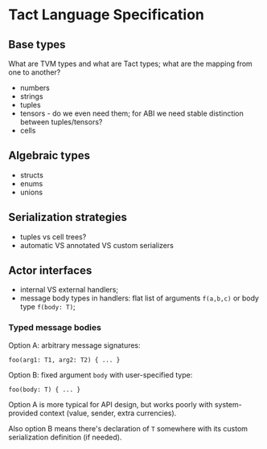 # Tact Language Specification

## Base types

What are TVM types and what are Tact types; what are the mapping from one to another?

* numbers 
* strings
* tuples
* tensors - do we even need them; for ABI we need stable distinction between tuples/tensors?
* cells

## Algebraic types

* structs
* enums
* unions

## Serialization strategies

* tuples vs cell trees?
* automatic VS annotated VS custom serializers

## Actor interfaces

* internal VS external handlers;
* message body types in handlers: flat list of arguments `f(a,b,c)` or body type `f(body: T)`;
 

### Typed message bodies

Option A: arbitrary message signatures:

```
foo(arg1: T1, arg2: T2) { ... }
```

Option B: fixed argument `body` with user-specified type:

```
foo(body: T) { ... }
```

Option A is more typical for API design, but works poorly with system-provided context (value, sender, extra currencies).

Also option B means there's declaration of `T` somewhere with its custom serialization definition (if needed).



